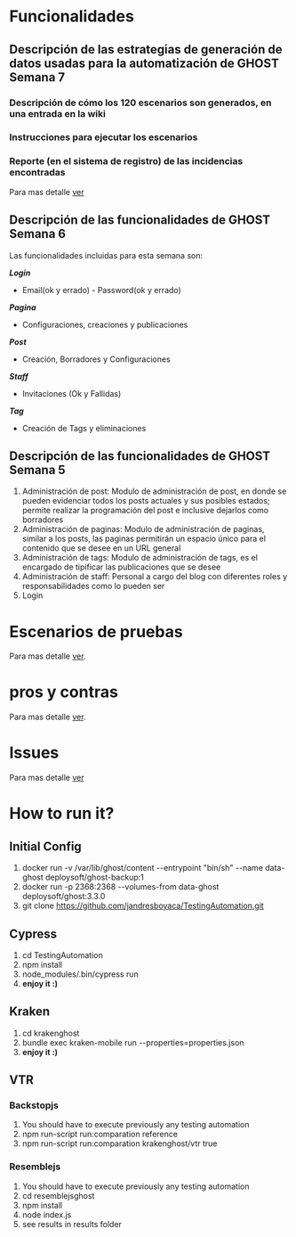 # Funcionalidades

## Descripción de las estrategias de generación de datos usadas para la automatización de GHOST Semana 7

### Descripción de cómo los 120 escenarios son generados, en una entrada en la wiki

### Instrucciones para ejecutar los escenarios

### Reporte (en el sistema de registro) de las incidencias encontradas

Para mas detalle [ver](https://github.com/jandresboyaca/TestingAutomation/issues)

## Descripción de las funcionalidades de GHOST Semana 6

Las funcionalidades incluidas para esta semana son: 

**_Login_** 

- Email(ok y errado) - Password(ok y errado) 

**_Pagina_** 

- Configuraciones, creaciones y publicaciones 

**_Post_** 

- Creación, Borradores y Configuraciones 

**_Staff_** 

- Invitaciones (Ok y Fallidas) 

**_Tag_** 

- Creación de Tags y eliminaciones 

## Descripción de las funcionalidades de GHOST Semana 5

1. Administración de post: Modulo de administración de post, en donde se pueden evidenciar todos los posts actuales y sus posibles estados; permite realizar la programación del post e inclusive dejarlos como borradores
2. Administración de paginas: Modulo de administración de paginas, similar a los posts, las paginas permitirán un espacio único para el contenido que se desee en un URL general
3. Administración de tags: Modulo de administración de tags, es el encargado de tipificar las publicaciones que se desee
4. Administración de staff: Personal a cargo del blog con diferentes roles y responsabilidades como lo pueden ser 
5. Login

# Escenarios de pruebas
Para mas detalle [ver](https://github.com/jandresboyaca/TestingAutomation/wiki/Escenarios).

# pros y contras 
Para mas detalle [ver](https://github.com/jandresboyaca/TestingAutomation/wiki/Pro-Contra).

# Issues
Para mas detalle [ver](https://github.com/jandresboyaca/TestingAutomation/issues)

# How to run it?

## Initial Config

1. docker run -v /var/lib/ghost/content  --entrypoint "bin/sh" --name data-ghost deploysoft/ghost-backup:1
2. docker run -p 2368:2368 --volumes-from data-ghost deploysoft/ghost:3.3.0
3. git clone https://github.com/jandresboyaca/TestingAutomation.git


## Cypress

1. cd  TestingAutomation
2. npm install
3. node_modules/.bin/cypress run
4. **enjoy it :)**


## Kraken

1. cd krakenghost 
2. bundle exec kraken-mobile run --properties=properties.json
3. **enjoy it :)**

## VTR
### Backstopjs
 1. You should have to execute previously any testing automation
 2. npm run-script  run:comparation reference
 3. npm run-script  run:comparation krakenghost/vtr true
 
 ### Resemblejs
  1. You should have to execute previously any testing automation
  2. cd resemblejsghost
  3. npm install
  4. node index.js
  5. see results in results folder
~~~~
